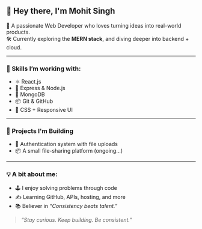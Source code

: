 ## 👋 Hey there, I'm Mohit Singh

🚀 A passionate Web Developer who loves turning ideas into real-world products.  
🛠️ Currently exploring the **MERN stack**, and diving deeper into backend + cloud.

---

### 🧠 Skills I’m working with:
- ⚛️ React.js
- 🧩 Express & Node.js
- 🌱 MongoDB
- 📦 Git & GitHub
- 🎨 CSS + Responsive UI

---

### 🚧 Projects I'm Building
- 🔐 Authentication system with file uploads  
- 📦 A small file-sharing platform (ongoing...)

---

### 💡 A bit about me:
- 🕹️ I enjoy solving problems through code
- ✍️ Learning GitHub, APIs, hosting, and more
- 📚 Believer in *“Consistency beats talent.”*


> *“Stay curious. Keep building. Be consistent.”*

